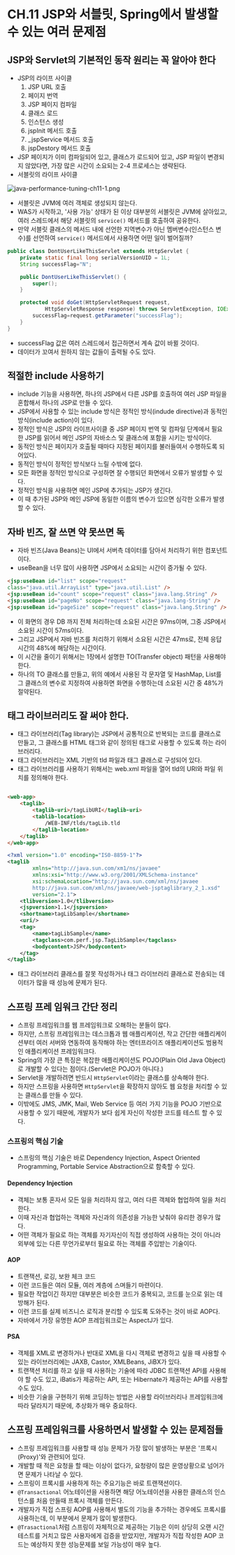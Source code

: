 # CH.11 JSP와 서블릿, Spring에서 발생할 수 있는 여러 문제점
## JSP와 Servlet의 기본적인 동작 원리는 꼭 알아야 한다
- JSP의 라이프 사이클
  1. JSP URL 호출 
  2. 페이지 번역 
  3. JSP 페이지 컴파일 
  4. 클래스 로드 
  5. 인스턴스 생성 
  6. jspInit 메서드 호출 
  7. _jspService 메서드 호출 
  8. jspDestory 메서드 호출
- JSP 페이지가 이미 컴파일되어 있고, 클래스가 로드되어 있고, JSP 파일이 변경되지 않았다면, 가장 많은 시간이 소요되는 2-4 프로세스는 생략된다.
- 서블릿의 라이프 사이클

![java-performance-tuning-ch11-1.png](../image/java-performance-tuning-ch11-1.png)

- 서블릿은 JVM에 여러 객체로 생성되지 않는다.
-  WAS가 시작하고, '사용 가능' 상태가 된 이상 대부분의 서블릿은 JVM에 살아있고, 여러 스레드에서 해당 서블릿의 `service()` 메서드를 호출하여 공유한다.
- 만약 서블릿 클래스의 메서드 내에 선언한 지역변수가 아닌 멤버변수(인스턴스 변수)를 선언하여 `service()` 메서드에서 사용하면 어떤 일이 벌어질까?
```java
public class DontUserLikeThisServlet extends HttpServlet {
    private static final long serialVersionUID = 1L;
    String successFlag="N";

    public DontUserLikeThisServlet() {
        super();
    }

    protected void doGet(HttpServletRequest request,
            HttpServletResponse response) throws ServletException, IOException {
        successFlag=request.getParameter("successFlag");
    }
}
```
- successFlag 값은 여러 스레드에서 접근하면서 계속 값이 바뀔 것이다.
- 데이터가 꼬여서 원하지 않는 값들이 출력될 수도 있다.
## 적절한 include 사용하기
- include 기능을 사용하면, 하나의 JSP에서 다른 JSP를 호출하여 여러 JSP 파일을 혼합해서 하나의 JSP로 만들 수 있다.
- JSP에서 사용할 수 있는 include 방식은 정적인 방식(indude directive)과 동적인 방식(include action)이 있다.
- 정적인 방식은 JSP의 라이프사이클 중 JSP 페이지 번역 및 컴파일 단계에서 필요한 JSP를 읽어서 메인 JSP의 자바소스 및 클래스에 포함을 시키는 방식이다.
- 동적인 방식은 페이지가 호출될 때마다 지정된 페이지를 불러들여서 수행하도록 되어있다.
- 동적인 방식이 정적인 방식보다 느릴 수밖에 없다.
- 모든 화면을 정적인 방식으로 구성하면 잘 수행되던 화면에서 오류가 발생할 수 있다.
- 정적인 방식을 사용하면 메인 JSP에 추가되는 JSP가 생긴다.
- 이 때 추가된 JSP와 메인 JSP에 동일한 이름의 변수가 있으면 심각한 오류가 발생할 수 있다.
## 자바 빈즈, 잘 쓰면 약 못쓰면 독
- 자바 빈즈(Java Beans)는 UI에서 서버측 데이터를 담아서 처리하기 위한 컴포넌트이다.
- useBean을 너무 많이 사용하면 JSP에서 소요되는 시간이 증가될 수 있다.
```html
<jsp:useBean id="list" scope="request"
class="java.util.ArrayList" type="java.util.List" />
<jsp:useBean id="count" scope="request" class="java.lang.String" />
<jsp:useBean id="pageNo" scope="request" class="java.lang-String" />
<jsp:useBean id="pageSize" scope="request" class="java.lang.String" />
```
- 이 화면의 경우 DB 까지 전체 처리하는데 소요된 시간은 97ms이며, 그중 JSP에서 소요된 시간이 57ms이다.
- 그리고 JSP에서 자바 빈즈를 처리하기 위해서 소요된 시간은 47ms로, 전체 응답 시간의 48%에 해당하는 시간이다.
- 이 시간을 줄이기 위해서는 1장에서 설명한 TO(Transfer object) 패턴을 사용해야 한다.
- 하나의 TO 클래스를 만들고, 위의 예에서 사용된 각 문자열 및 HashMap, List를 그 클래스의 변수로 지정하여 사용하면 화면을 수행하는데 소요된 시간 중 48%가 절약된다.
## 태그 라이브러리도 잘 써야 한다.
- 태그 라이브러리(Tag library)는 JSP에서 공통적으로 반복되는 코드를 클래스로 만들고, 그 클래스를 HTML 태그와 같이 정의된 태그로 사용할 수 있도록 하는 라이브러리다.
- 태그 라이브러리는 XML 기반의 tld 파일과 태그 클래스로 구성되어 있다.
- 태그 라이브러리를 사용하기 위해서는 web.xml 파일을 열어 tld의 URI와 파일 위치를 정의해야 한다.
```html

<web-app>
    <taglib>
        <taglib-uri>/tagLibURI</taglib-uri>
        <tablib-location>
            /WEB-INF/tlds/tagLib.tld
        </taglib-location>
    </taglib>
</web-app>
```
```xml
<?xml version="1.0" encoding="IS0-8859-1"?>
<taglib
        xmlns="http://java.sun.com/xm1/ns/javaee"
        xmlns:xsi="http://www.w3.org/2001/XMLSchema-instance"
        xsi:schemaLocation="http://java.sun.com/xml/ns/javaee
        http://java.sun.com/xml/ns/javaee/web-jsptaglibrary_2_1.xsd"
        version="2.1">
    <tlibversion>1.0</tlibversion>
    <jspversion>1.1</jspversion>
    <shortname>tagLibSample</shortname>
    <uri/>
    <tag>
        <name>tagLibSample</name>
        <tagclass>com.perf.jsp.TagLibSample</tagclass>
        <bodycontent>JSP</bodycontent>
    </tag>
</taglib>
```
- 태그 라이브러리 클래스를 잘못 작성하거나 태그 라이브러리 클래스로 전송되는 데이터가 많을 때 성능에 문제가 된다.
## 스프링 프레 임워크 간단 정리
- 스프링 프레임워크를 웹 프레임워크로 오해하는 분들이 많다.
- 하지만, 스프링 프레임워크는 데스크톱과 웹 애플리케이션, 작고 간단한 애플리케이션부터 여러 서버와 연동하여 동작해야 하는 엔터프라이즈 애플리케이션도 범용적인 애플리케이션 프레임워크다.
- Spring의 가장 큰 특징은 복잡한 애플리케이션도 POJO(Plain Old Java Object)로 개발할 수 있다는 점이다.(Servlet은 POJO가 아니다.)
- Servlet을 개발하려면 반드시 `HttpServlet`이라는 클래스를 상속해야 한다.
- 하지만 스프링을 사용하면 `HttpServlet`을 확장하지 않아도 웹 요청을 처리할 수 있는 클래스를 만들 수 있다.
- 이밖에도 JMS, JMK, Mail, Web Service 등 여러 가지 기능을 POJO 기반으로 사용할 수 있기 때문에, 개발자가 보다 쉽게 자신이 작성한 코드를 테스트 할 수 있다.
### 스프링의 핵심 기술
- 스프링의 핵심 기술은 바로 Dependency Injection, Aspect Oriented Programming, Portable Service Abstraction으로 함축할 수 있다.
#### Dependency Injection
- 객체는 보통 혼자서 모든 일을 처리하지 않고, 여러 다른 객체와 협업하여 일을 처리한다.
- 이때 자신과 협업하는 객체와 자신과의 의존성을 가능한 낮춰야 유리한 경우가 많다.
- 어떤 객체가 필요로 하는 객체를 자기자신이 직접 생성하여 사용하는 것이 아니라 외부에 있는 다른 무언가로부터 필요로 하는 객체를 주입받는 기술이다.
#### AOP
- 트랜잭션, 로깅, 보완 체크 코드
- 이런 코드들은 여러 모듈, 여러 계층에 스며들기 마련이다.
- 필요한 작업이긴 하지만 대부분은 비슷한 코드가 중복되고, 코드를 눈으로 읽는 데 방해가 된다.
- 이런 코드를 실제 비즈니스 로직과 분리할 수 있도록 도와주는 것이 바로 AOP다.
- 자바에서 가장 유명한 AOP 프레임워크로는 AspectJ가 있다.
#### PSA
- 객체를 XML로 변경하거나 반대로 XML을 다시 객체로 변경하고 싶을 때 사용할 수 있는 라이브러리에는 JAXB, Castor, XMLBeans, JiBX가 있다.
- 트랜잭션 처리를 하고 싶을 때 사용하는 기술에 따라 JDBC 트랜잭션 API를 사용해야 할 수도 있고, iBatis가 제공하는 API, 또는 Hibernate가 제공하는 API를 사용할 수도 있다.
- 비슷한 기술을 구현하기 위해 코딩하는 방법은 사용할 라이브러리나 프레임워크에 따라 달라지기 때문에, 추상화가 매우 중요하다.
## 스프링 프레임워크를 사용하면서 발생할 수 있는 문제점들
- 스프링 프레임워크를 사용할 때 성능 문제가 가장 많이 발생하는 부분은 '프록시(Proxy)'와 관련되어 있다.
- 개발할 때 적은 요청을 할 때는 이상이 없다가, 요청량이 많은 운영상황으로 넘어가면 문제가 나타날 수 있다.
- 스프링이 프록시를 사용하게 하는 주요기능은 바로 트랜잭션이다.
- `@Transactional` 어노테이션을 사용하면 해당 어노테이션을 사용한 클래스의 인스턴스를 처음 만들때 프록시 객체를 만든다.
- 개발자가 직접 스프링 AOP를 사용해서 별도의 기능을 추가하는 경우에도 프록시를 사용하는데, 이 부분에서 문제가 많이 발생한다.
- `@Trasactional`처럼 스프링이 자체적으로 제공하는 기능은 이미 상당히 오랜 시간 테스트를 거치고 많은 사용자에게 검증을 받았지만, 개발자가 직접 작성한 AOP 코드는 예상하지 못한 성능문제를 보일 가능성이 매우 높다.